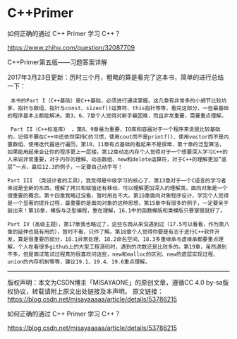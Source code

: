 # C++Primer





如何正确的通过 C++ Primer 学习 C++？



https://www.zhihu.com/question/32087709
















C++Primer第五版——习题答案详解

2017年3月23日更新：历时三个月，粗略的算是看完了这本书，简单的进行总结一下：



     本书的Part I（C++基础）是C++基础，必须进行通读掌握。这几章有非常多的小细节比较坑爹，指针与数组、指针与const、sizeof()运算符、this指针等等，看完这部分，一些最基础的程序基本上都能解决。第3、6、7章个人觉得对新手最困难，而且非常重要，需要重点理解。

     Part II（C++标准库） ，第8、9章最为重要，IO库和容器对于一个程序来说是比较基础的，记得不要在C++中还依然保持C的习惯，使用cout而不是printf()、使用vector而不是内置数组、使用迭代器进行遍历。第10、11章有点基础的看起来不是很难，第十章的泛型算法，如果能用起来会让你的程序更上一层楼。第12章动态内存个人觉得对于一个想要深入学习C++的人来说非常重要，对于内存的理解、动态数组、new和delete运算符，对于C++的理解更加”底层“一点，最后12.3的例子，一定要自己动手写！

    Part III （类设计者的工具），我觉得是中级学习的核心了，第13章对于一个C语言的学习者来说是全新的东西，理解了拷贝和赋值还有移动，可以理解更加深入的理解类，面向对象是一个很重要的概念。第十四章我略过没看，暂时用处不大。第15章面向对象程序设计，学完个人觉得是一个显著的提升过程，最重要的是面向对象的这种思想，第15章中有很多的例子，一定要亲手敲出来！第16章，模版与泛型编程，重在理解，16.1中的函数模版和类模版只要掌握就好了。

    Part IV（高级主题），第17章我也略过了，这些东西从来没遇到过（17.5可以看看，作为第八章的延伸也挺有用的），暂时不看，只作了解。第18章个人觉得你要是有志于进行C++软件开发，算是很重要的部分，18.1异常处理、18.2命名空间、18.3多重继承与虚继承都要重点理解，个人在看很多github上的大型工程源码时，遇到的次数还是比较多的。第19章，虽然遇到不多，但是面试笔试过程真的很喜欢问这些，new和malloc的区别、new的底层实现过程、union的内存机制等等，建议19.1、19.4、19.6重点理解。
--------------------- 
版权声明：本文为CSDN博主「MISAYAONE」的原创文章，遵循CC 4.0 by-sa版权协议，转载请附上原文出处链接及本声明。
原文链接：https://blog.csdn.net/misayaaaaa/article/details/53786215


如何正确的通过 C++ Primer 学习 C++？



https://blog.csdn.net/misayaaaaa/article/details/53786215


































